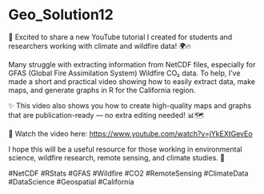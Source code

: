 # Geo_Solution12
🚀 Excited to share a new YouTube tutorial I created for students and researchers working with climate and wildfire data! 🌍🔥

Many struggle with extracting information from NetCDF files, especially for GFAS (Global Fire Assimilation System) Wildfire CO₂ data. To help, I’ve made a short and practical video showing how to easily extract data, make maps, and generate graphs in R for the California region.

✨ This video also shows you how to create high-quality maps and graphs that are publication-ready — no extra editing needed! 📊🗺️

🎥 Watch the video here: https://www.youtube.com/watch?v=jYkEXtGevEo

I hope this will be a useful resource for those working in environmental science, wildfire research, remote sensing, and climate studies. 🙌

#NetCDF #RStats #GFAS #Wildfire #CO2 #RemoteSensing #ClimateData #DataScience #Geospatial #California
